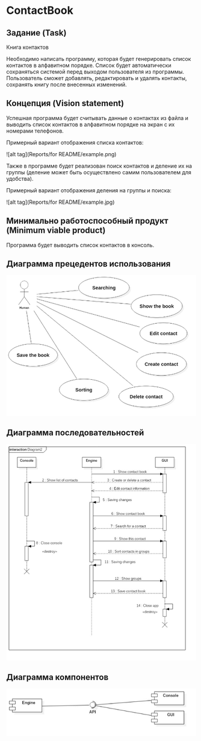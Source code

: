 # ContactBook

## Задание (Task)
Книга контактов

Необходимо написать программу, которая будет генерировать список контактов в алфавитном порядке. Список будет автоматически сохраняться системой перед выходом пользователя из программы. Пользователь сможет добавлять, редактировать и удалять контакты, сохранять книгу после внесенных изменений.

## Концепция (Vision statement)

Успешная программа будет считывать данные о контактах из файла и выводить список контактов в алфавитном порядке на экран с их номерами телефонов.

Примерный вариант отображения списка контактов:

![alt tag](Reports/for README/example.png)

Также в программе будет реализован поиск контактов и деление их на группы (деление может быть осуществлено самим пользователем для удобства). 

Примерный вариант отображения деления на группы и поиска:

![alt tag](Reports/for README/example.jpg)

## Минимально работоспособный продукт (Minimum viable product)
Программа будет выводить список контактов в консоль.

## Диаграмма прецедентов использования
![alt tag](Reports/diagrams/diagram_1.jpg)

## Диаграмма последовательностей
![alt tag](Reports/diagrams/diagram_2.jpg)

## Диаграмма компонентов
![alt tag](Reports/diagrams/diagram_3.jpg)
